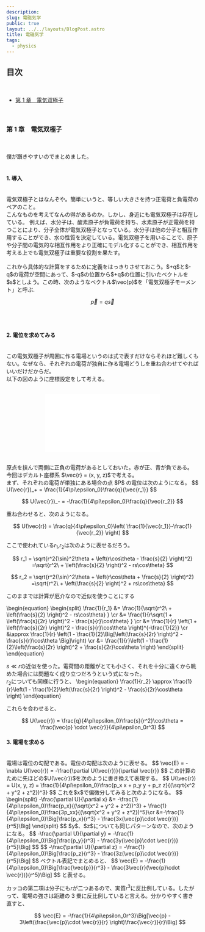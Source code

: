 ```yaml
---
description:
slug: 電磁気学
public: true
layout: ../../layouts/BlogPost.astro
title: 電磁気学
tags:
  - physics
---
```


</script>
<script type="text/javascript"
  src="http://cdn.mathjax.org/mathjax/latest/MathJax.js?config=TeX-AMS-MML_HTMLorMML">
</script>
<script type="text/x-mathjax-config">
MathJax.Hub.Config({
  tex2jax: {inlineMath: [['$','$'], ['\\(','\\)']]}
});
</script>
<script type="text/javascript"
  src="https://cdnjs.cloudflare.com/ajax/libs/mathjax/2.7.7/MathJax.js?config=TeX-AMS-MML_HTMLorMML">
</script>

## 目次

<br>

- [第 1 章　電気双極子](#chapter1)
<!-- - [第2章　本題1](#chapter2)
- [第 3 章　本題 2](#chapter3) -->

<br>

### 第 1 章　電気双極子　<a name="chapter1"></a>

<br>
<br>
僕が躓きやすいのでまとめました。
<br>
<br>

#### 1. 導入

<br>
電気双極子とはなんぞや。簡単にいうと、等しい大きさを持つ正電荷と負電荷のペアのこと。
<br>こんなものを考えてなんの得があるのか。しかし、身近にも電気双極子は存在している。
例えば、水分子は、酸素原子が負電荷を持ち、水素原子が正電荷を持つことにより、分子全体が電気双極子となっている。水分子は他の分子と相互作用することができ、水の性質を決定している。電気双極子を用いることで、原子や分子間の電気的な相互作用をより正確にモデル化することができ、相互作用を考える上でも電気双極子は重要な役割を果たす。
<br>
<br>
これから具体的な計算をするために定義をはっきりさせておこう。$+q$と$-q$の電荷が空間にあって、$-q$の位置から$+q$の位置に引いたベクトルを$s$としよう。この時、次のようなベクトル$\vec{p}$を「電気双極子モーメント」と呼ぶ.

$$
\vec{p} = q \vec{s}
$$

<br>
<br>

#### 2. 電位を求めてみる

<br>
この電気双極子が周囲に作る電場というのは式で表すだけならそれほど難しくもない。なぜなら、それぞれの電荷が独自に作る電場どうしを重ね合わせてやればいいだけだからだ。
<br>
以下の図のように座標設定をして考える。
<br>
<br>

<div align="center">

![sanwa-supply-cb-cterd5_3.jpeg](/posts/電磁気学/Screenshot.pdf)

</div>
<br>
原点を挟んで両側に正負の電荷があるとしておいた。赤が正、青が負である。
今回はデカルト座標系 $\vec{r} = (x, y, z)$で考える。
<br>
まず、それぞれの電荷が単独にある場合の点 $P$ の電位は次のようになる。
$$
U(\vec{r})_+ = \frac{1}{4\pi\epsilon_0}\frac{q}{\vec{r_1}}
$$

$$
U(\vec{r})_- = -\frac{1}{4\pi\epsilon_0}\frac{q}{\vec{r_2}}
$$

重ね合わせると、次のようになる。

$$
U(\vec{r}) = \frac{q}{4\pi\epsilon_0}\left( \frac{1}{\vec{r_1}}-\frac{1}{\vec{r_2}} \right)
$$

ここで使われている$r_1$,$r_2$は次のように表せるだろう。

$$
r_1 = \sqrt{r^2{\sin}^2\theta + \left(r\cos\theta - \frac{s}{2} \right)^2} =\sqrt{r^2\ + \left(\frac{s}{2} \right)^2 - rs\cos\theta}
$$

$$
r_2 = \sqrt{r^2{\sin}^2\theta + \left(r\cos\theta + \frac{s}{2} \right)^2} =\sqrt{r^2\ + \left(\frac{s}{2} \right)^2 + rs\cos\theta}
$$

このままでは計算が厄介なので近似を使うことにする

\begin{equation}
\begin{split}
\frac{1}{r_1} &= \frac{1}{\sqrt{r^2\ + \left(\frac{s}{2} \right)^2 - rs\cos\theta} } \cr
&= \frac{1}{r\sqrt{1 + \left(\frac{s}{2r} \right)^2 - \frac{s}{r}\cos\theta} } \cr
&= \frac{1}{r} \left(1 + \left(\frac{s}{2r} \right)^2 - \frac{s}{r}\cos\theta \right)^{-\frac{1}{2}} \cr
&\approx \frac{1}{r} \left(1 - \frac{1}{2}\Big[\left(\frac{s}{2r} \right)^2 - \frac{s}{r}\cos\theta \Big]\right) \cr
&= \frac{1}{r}\left(1 - \frac{1}{2}\left(\frac{s}{2r} \right)^2 + \frac{s}{2r}\cos\theta \right)
\end{split}
\end{equation}

$s \ll r$の近似を使った。電荷間の距離がとても小さく、それを十分に遠くから眺めた場合には問題なく成り立つだろうという式になった。
<br>
$r_2$についても同様に行うと、
\begin{equation}
\frac{1}{r_2} \approx \frac{1}{r}\left(1 - \frac{1}{2}\left(\frac{s}{2r} \right)^2 - \frac{s}{2r}\cos\theta \right)
\end{equation}

これらを合わせると、

$$
U(\vec{r}) = \frac{q}{4\pi\epsilon_0}\frac{s}{r^2}\cos\theta = \frac{\vec{p} \cdot \vec{r}}{4\pi\epsilon_0r^3}
$$

#### 3. 電場を求める

<br>
電場は電位の勾配である。電位の勾配は次のように表せる。
$$
\vec{E} = -\nabla U(\vec{r}) = -\frac{\partial U(\vec{r})}{\partial \vec{r}}
$$
この計算のために先ほどの$U(\vec{r})$を次のように書き換えて表現する。
$$
U(\vec{r}) = U(x, y, z) = \frac{1}{4\pi\epsilon_0}\frac{p_x x + p_y y + p_z z}{(\sqrt{x^2 + y^2 + z^2})^3}
$$
これを$x$で偏微分してみると次のようになる。
$$
\begin{split}
-\frac{\partial U}{\partial x} &= -\frac{1}{4\pi\epsilon_0}\frac{p_x}{(\sqrt{x^2 + y^2 + z^2})^3} + \frac{1}{4\pi\epsilon_0}\frac{3p_xx}{(\sqrt{x^2 + y^2 + z^2})^5}\cr
&=-\frac{1}{4\pi\epsilon_0}\Big[\frac{p_x}{r^3} - \frac{3x(\vec{p}\cdot \vec{r})}{r^5}\Big]
\end{split}
$$
$y$、$z$についても同じパターンなので、次のようになる。
$$
-\frac{\partial U}{\partial y} = -\frac{1}{4\pi\epsilon_0}\Big[\frac{p_y}{r^3} - \frac{3y(\vec{p}\cdot \vec{r})}{r^5}\Big]
$$
$$
-\frac{\partial U}{\partial z} = -\frac{1}{4\pi\epsilon_0}\Big[\frac{p_z}{r^3} - \frac{3z(\vec{p}\cdot \vec{r})}{r^5}\Big]
$$
ベクトル表記でまとめると、
$$
\vec{E} = -\frac{1}{4\pi\epsilon_0}\Big[\frac{\vec{p}}{r^3} - \frac{3\vec{r}(\vec{p}\cdot \vec{r})}{r^5}\Big]
$$
と表せる。

カッコの第二項は分子にも$r$が二つあるので、実質$r^3$に反比例している。したがって、電場の強さは距離の 3 乗に反比例していると言える。分かりやすく書き直すと、

$$
\vec{E} = -\frac{1}{4\pi\epsilon_0r^3}\Big[\vec{p} - 3\left(\frac{\vec{p}\cdot \vec{r}}{r} \right)\frac{\vec{r}}{r}\Big]
$$
